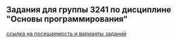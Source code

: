## Задания для группы 3241 по дисциплине "Основы программирования"

[ссылка на посещаемость и варианты заданий](https://docs.google.com/spreadsheets/d/1X3l7dz4ehEe93RKtXKTP-YCMo5_meJjhz4ImFyVvWIY/edit?usp=sharing)
